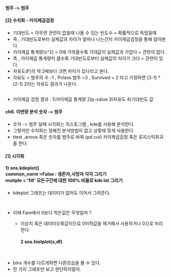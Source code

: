 <h4 id="범주---범주">범주 -&gt; 범주</h4>
<h4 id="2-수치화---카이제곱검정">[2] 수치화 - 카이제곱검정</h4>
<ul>
<li>기대빈도 = 아무련 관련이 없을때 나올 수 있는 빈도수 = 확률적으로 독립일때</li>
<li>즉 , 기대빈도로부터 실제값과 차이가 얼마나 나는건지 카이제곱검정을 통해 알아본다.</li>
<li>카이제곱 통계량(x^2) = 0에 가까울수록 기대값이 실제값과 가깝다 = 관련이 없다.</li>
<li>즉 , 카이제곱 통계량이 클수록 기대빈도로부터 실제값의 차이가 크다 = 관련이 있다. </li>
<li>자유도(F)의 약 2배보다 크면 차이가 있다라고 본다. </li>
<li>자유도 = 범주의 수 -1 , Pclass 범주 =3 , Survived = 2 라고 가정하면 (3-1) * (2-1) 2라는 자유도 결과가 나온다.  </li>
</ul>
<p><img alt="" src="https://velog.velcdn.com/images/victoryone/post/8ad0f348-a28c-4b56-889a-864e4a4bef44/image.png" /></p>
<ul>
<li>카이제곱 검정 결과 : 1)카이제곱 통계량 2)p-value 3)자유도 4)기대빈도 값 </li>
</ul>
<h4 id="ch6-이변량-분석-숫자---범주-br">ch6. 이변량 분석 숫자 -&gt; 범주 <br /></h4>
<ul>
<li>숫자 -&gt; 범주 일때 시각화는 히스토그램 , kde를 사용해 분석한다. </li>
<li>그렇지만 수치화는 정해진 분석방법이 없고 상황에 맞게 사용한다 </li>
<li>ttest ,anova 혹은 숫자를 범주로 바꿔 (pd.cut) 카이제곱검정 혹은  로지스틱회귀를 한다.</li>
</ul>
<h4 id="1-시각화">[1] 시각화</h4>
<h4 id="1-snskdeplot-br-common_norm-false--생존자사망자-각각-그리기-br-mutiple--fill-모든구간에-대한-100-비율로-kde-lot-그리기">1) sns.kdeplot() <br /> common_norm =False : 생존자,사망자 각각 그리기 <br /> mutiple = 'fill' 모든구간에 대한 100% 비율로 kde lot 그리기</h4>
<ul>
<li><p>kdeplot 그래프는 데이터가 없어도 이어서 그려준다. 
<img alt="" src="https://velog.velcdn.com/images/victoryone/post/fb584c20-3b40-4c64-92a0-8bd9ee0771e9/image.png" /></p>
<p><img alt="" src="https://velog.velcdn.com/images/victoryone/post/f394264d-2c18-4657-b5bf-55f620c106c0/image.png" /></p>
</li>
</ul>
<p><img alt="" src="https://velog.velcdn.com/images/victoryone/post/566769ff-7709-4a79-b10e-bab5b8caff36/image.png" /></p>
<ul>
<li><p>이때 Fare에서 0보다 작은값은 무엇일까 ?</p>
<ul>
<li>이상치 혹은 데이터오류값이므로 0이하값을 제거해서 사용하거나 0으로 처리한다.<h4 id="2-snshistplotxdf">2 sns.histplot(x,df)</h4>
</li>
</ul>
<p><img alt="" src="https://velog.velcdn.com/images/victoryone/post/124db708-a6e7-494b-b376-3b5e164eb203/image.png" /></p>
</li>
</ul>
<p><img alt="" src="https://velog.velcdn.com/images/victoryone/post/b685c819-7e73-464c-9a03-1abe34bab4db/image.png" /></p>
<ul>
<li>bins 개수를 다르게하면 다른모습을 볼 수 있다. </li>
<li>한 가지 그래프만 보고 판단하지말자.</li>
</ul>
